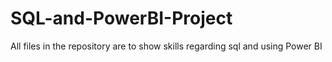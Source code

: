 # SQL-and-PowerBI-Project

All files in the repository are to show skills regarding sql and using Power BI